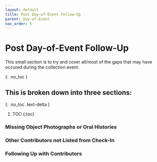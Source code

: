 ```yaml
---
layout: default
title: Post Day-of-Event Follow-Up
parent: Day-of-Event
nav_order: 5
---
```


# Post Day-of-Event Follow-Up
This small section is to try and cover all/most of the gaps that may have occured during the collection event.

{: .no_toc }

## This is broken down into three sections:
{: .no_toc .text-delta }

1. TOC
{:toc}

### Missing Object Photographs or Oral Histories

### Other Contributors not Listed from Check-In

### Following Up with Contributors
